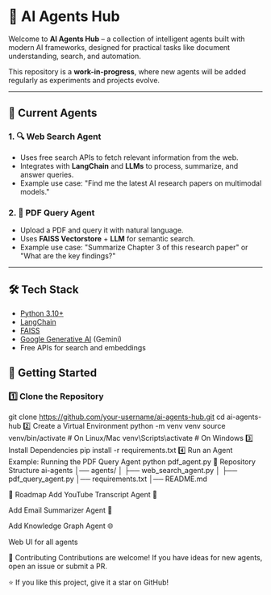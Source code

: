 # 🤖 AI Agents Hub

Welcome to **AI Agents Hub** – a collection of intelligent agents built with modern AI frameworks, designed for practical tasks like document understanding, search, and automation.  

This repository is a **work-in-progress**, where new agents will be added regularly as experiments and projects evolve.  

---

## 📌 Current Agents

### 1. 🔍 Web Search Agent  
- Uses free search APIs to fetch relevant information from the web.  
- Integrates with **LangChain** and **LLMs** to process, summarize, and answer queries.  
- Example use case: "Find me the latest AI research papers on multimodal models."

### 2. 📄 PDF Query Agent  
- Upload a PDF and query it with natural language.  
- Uses **FAISS Vectorstore** + **LLM** for semantic search.  
- Example use case: "Summarize Chapter 3 of this research paper" or "What are the key findings?"

---

## 🛠️ Tech Stack
- [Python 3.10+](https://www.python.org/)  
- [LangChain](https://www.langchain.com/)  
- [FAISS](https://github.com/facebookresearch/faiss)  
- [Google Generative AI](https://ai.google/) (Gemini)  
- Free APIs for search and embeddings 

## 🚀 Getting Started

### 1️⃣ Clone the Repository
git clone https://github.com/your-username/ai-agents-hub.git
cd ai-agents-hub
2️⃣ Create a Virtual Environment
python -m venv venv
source venv/bin/activate   # On Linux/Mac
venv\Scripts\activate      # On Windows
3️⃣ Install Dependencies
pip install -r requirements.txt
4️⃣ Run an Agent
Example: Running the PDF Query Agent
python pdf_agent.py
📂 Repository Structure
ai-agents
│── agents/
│   ├── web_search_agent.py
│   ├── pdf_query_agent.py
│── requirements.txt
│── README.md

🌟 Roadmap
 Add YouTube Transcript Agent 🎥

 Add Email Summarizer Agent 📧

 Add Knowledge Graph Agent 🌐

 Web UI for all agents

🤝 Contributing
Contributions are welcome!
If you have ideas for new agents, open an issue or submit a PR.

⭐ If you like this project, give it a star on GitHub!
